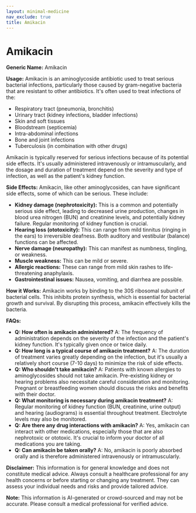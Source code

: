 ```yaml
---
layout: minimal-medicine
nav_exclude: true
title: Amikacin
---
```


# Amikacin

**Generic Name:** Amikacin

**Usage:** Amikacin is an aminoglycoside antibiotic used to treat serious bacterial infections, particularly those caused by gram-negative bacteria that are resistant to other antibiotics.  It's often used to treat infections of the:

* Respiratory tract (pneumonia, bronchitis)
* Urinary tract (kidney infections, bladder infections)
* Skin and soft tissues
* Bloodstream (septicemia)
* Intra-abdominal infections
* Bone and joint infections
* Tuberculosis (in combination with other drugs)


Amikacin is typically reserved for serious infections because of its potential side effects.  It's usually administered intravenously or intramuscularly, and the dosage and duration of treatment depend on the severity and type of infection, as well as the patient's kidney function.


**Side Effects:**  Amikacin, like other aminoglycosides, can have significant side effects, some of which can be serious. These include:

* **Kidney damage (nephrotoxicity):** This is a common and potentially serious side effect, leading to decreased urine production, changes in blood urea nitrogen (BUN) and creatinine levels, and potentially kidney failure.  Regular monitoring of kidney function is crucial.
* **Hearing loss (ototoxicity):**  This can range from mild tinnitus (ringing in the ears) to irreversible deafness.  Both auditory and vestibular (balance) functions can be affected.
* **Nerve damage (neuropathy):**  This can manifest as numbness, tingling, or weakness.
* **Muscle weakness:**  This can be mild or severe.
* **Allergic reactions:** These can range from mild skin rashes to life-threatening anaphylaxis.
* **Gastrointestinal issues:** Nausea, vomiting, and diarrhea are possible.


**How it Works:** Amikacin works by binding to the 30S ribosomal subunit of bacterial cells. This inhibits protein synthesis, which is essential for bacterial growth and survival.  By disrupting this process, amikacin effectively kills the bacteria.


**FAQs:**

* **Q: How often is amikacin administered?** A: The frequency of administration depends on the severity of the infection and the patient's kidney function. It's typically given once or twice daily.
* **Q: How long is a typical course of amikacin treatment?** A: The duration of treatment varies greatly depending on the infection, but it's usually a relatively short course (7-10 days) to minimize the risk of side effects.
* **Q: Who shouldn't take amikacin?** A: Patients with known allergies to aminoglycosides should not take amikacin.  Pre-existing kidney or hearing problems also necessitate careful consideration and monitoring.  Pregnant or breastfeeding women should discuss the risks and benefits with their doctor.
* **Q: What monitoring is necessary during amikacin treatment?** A: Regular monitoring of kidney function (BUN, creatinine, urine output) and hearing (audiograms) is essential throughout treatment.  Electrolyte levels may also be monitored.
* **Q: Are there any drug interactions with amikacin?** A: Yes, amikacin can interact with other medications, especially those that are also nephrotoxic or ototoxic.  It's crucial to inform your doctor of all medications you are taking.
* **Q: Can amikacin be taken orally?** A: No, amikacin is poorly absorbed orally and is therefore administered intravenously or intramuscularly.


**Disclaimer:** This information is for general knowledge and does not constitute medical advice.  Always consult a healthcare professional for any health concerns or before starting or changing any treatment.  They can assess your individual needs and risks and provide tailored advice.


**Note:** This information is AI-generated or crowd-sourced and may not be accurate. Please consult a medical professional for verified advice.